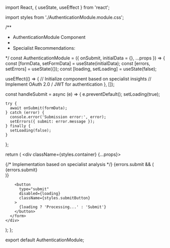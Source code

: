 import React, { useState, useEffect } from 'react';


import styles from './AuthenticationModule.module.css';

/**
 * AuthenticationModule Component
 * 
 * Specialist Recommendations:

 */
const AuthenticationModule = ({ 
  onSubmit,
  initialData = {},
  ...props 
}) => {
  const [formData, setFormData] = useState(initialData);
  const [errors, setErrors] = useState({});
  const [loading, setLoading] = useState(false);
  
  
  useEffect(() => {
    // Initialize component based on specialist insights
    // Implement OAuth 2.0 / JWT for authentication
  }, []);
  
  const handleSubmit = async (e) => {
    e.preventDefault();
    setLoading(true);
    
    
    
    try {
      await onSubmit(formData);
    } catch (error) {
      console.error('Submission error:', error);
      setErrors({ submit: error.message });
    } finally {
      setLoading(false);
    }
  };
  
  return (
    <div className={styles.container} {...props}>
      <form onSubmit={handleSubmit} className={styles.form}>
        {/* Implementation based on specialist analysis */}
        {errors.submit && (
          <div className={styles.error}>{errors.submit}</div>
        )}
        
        <button 
          type="submit" 
          disabled={loading}
          className={styles.submitButton}
        >
          {loading ? 'Processing...' : 'Submit'}
        </button>
      </form>
    </div>
  );
};

export default AuthenticationModule;